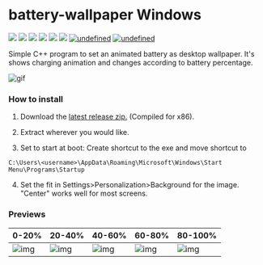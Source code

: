# battery-wallpaper Windows

<p align="left">
  <img src="https://img.shields.io/badge/Maintained%3F-Yes-blueviolet?style=flat-square">
  <img src="https://img.shields.io/github/license/nadehi18/battery-wallpaper-windows?style=flat-square">
  <img src="https://img.shields.io/github/stars/nadehi18/battery-wallpaper-windows?color=red&style=flat-square">
  <img src="https://img.shields.io/github/forks/nadehi18/battery-wallpaper-windows?style=flat-square">
  <img src="https://img.shields.io/github/issues/nadehi18/battery-wallpaper-windows?style=flat-square">
  <img src="https://img.shields.io/badge/Windows-Yes-blue?style=flat-square&logo=windows">
  <a href="https://github.com/adi1090x/battery-wallpaper" target="_blank"><img alt="undefined" 
   src="https://img.shields.io/badge/Linux-Yes-yellow?style=flat-square&logo=linux"></a>
  <a href="https://github.com/adi1090x/battery-wallpaper" target="_blank"><img alt="undefined" 
   src="https://img.shields.io/badge/Mac-Yes-green?style=flat-square&logo=apple"></a>    
</p>

Simple C++ program to set an animated battery as desktop wallpaper. It's shows charging animation and changes according to battery percentage.

![gif](https://raw.githubusercontent.com/nadehi18/battery-wallpaper-windows/master/preview/charging.gif) <br />

### How to install

  1) Download the [latest release zip.](https://github.com/nadehi18/battery-wallpaper-windows/releases)
        (Compiled for x86).  
        
  2) Extract wherever you would like.

  3) Set to start at boot: Create shortcut to the exe and move shortcut to 
  ```
  C:\Users\<username>\AppData\Roaming\Microsoft\Windows\Start Menu\Programs\Startup
  ```
  4) Set the fit in Settings>Personalization>Background for the image.  "Center" works well for most screens.

### Previews

|0-20%|20-40%|40-60%|60-80%|80-100%|
|--|--|--|--|--|
|![img](https://raw.githubusercontent.com/nadehi18/battery-wallpaper-windows/master/preview/0/1.png)|![img](https://raw.githubusercontent.com/nadehi18/battery-wallpaper-windows/master/preview/0/2.png)|![img](https://raw.githubusercontent.com/nadehi18/battery-wallpaper-windows/master/preview/0/3.png)|![img](https://raw.githubusercontent.com/nadehi18/battery-wallpaper-windows/master/preview/0/4.png)|![img](https://raw.githubusercontent.com/nadehi18/battery-wallpaper-windows/master/preview/0/5.png)|

